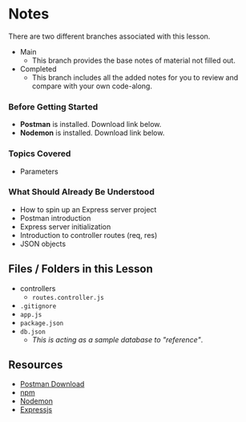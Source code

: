 # Notes
There are two different branches associated with this lesson.
- Main
  - This branch provides the base notes of material not filled out.
- Completed
  - This branch includes all the added notes for you to review and compare with your own code-along.

### Before Getting Started
- **Postman** is installed. Download link below.
- **Nodemon** is installed. Download link below.

### Topics Covered
- Parameters

### What Should Already Be Understood
- How to spin up an Express server project
- Postman introduction
- Express server initialization
- Introduction to controller routes (req, res)
- JSON objects

## Files / Folders in this Lesson
- controllers
  - `routes.controller.js`
- `.gitignore`
- `app.js`
- `package.json`
- `db.json`
  - *This is acting as a sample database to "reference"*.

## Resources
- [Postman Download](https://www.postman.com/downloads/)
- [npm](https://www.npmjs.com/)
- [Nodemon](https://nodemon.io/)
- [Expressjs](https://expressjs.com/en/guide/routing.html)
